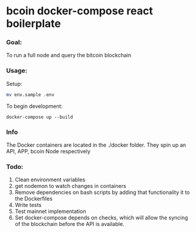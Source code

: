 #  bcoin docker-compose react boilerplate

### Goal:

To run a full node and query the bitcoin blockchain

### Usage:

Setup:

```bash
mv env.sample .env
```

To begin development:

```
docker-compose up --build
```

### Info

The Docker containers are located in the ./docker folder. They spin up an API, APP, bcoin Node respectively


### Todo:

1) Clean environment variables
2) get nodemon to watch changes in containers 
3) Remove dependencies on bash scripts by adding that functionality it to the Dockerfiles
4) Write tests
5) Test mainnet implementation
6) Set docker-compose depends on checks, which will allow the syncing of the blockchain before the API is available.

